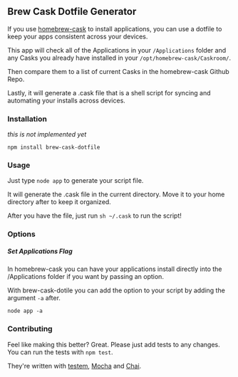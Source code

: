 ## Brew Cask Dotfile Generator

If you use [homebrew-cask](https://github.com/phinze/homebrew-cask)
to install applications, you can use a dotfile to keep your apps
consistent across your devices.

This app will check all of the Applications in your `/Applications`
folder and any Casks you already have installed in your
`/opt/homebrew-cask/Caskroom/`.

Then compare them to a list of current Casks in the homebrew-cask
Github Repo.

Lastly, it will generate a .cask file that is a shell script for
syncing and automating your installs across devices.


### Installation

*this is not implemented yet*

```npm install brew-cask-dotfile```


### Usage

Just type `node app` to generate your script file.

It will generate the .cask file in the current directory.  Move it to
your home directory after to keep it organized.

After you have the file, just run `sh ~/.cask` to run the script!


### Options

##### Set Applications Flag

In homebrew-cask you can have your applications install directly into
the /Applications folder if you want by passing an option.

With brew-cask-dotile you can add the option to your script by adding
the argument `-a` after.

```node app -a```


### Contributing

Feel like making this better?  Great.  Please just add tests to any changes.
You can run the tests with `npm test`.

They're written with [testem](https://github.com/airportyh/testem),
[Mocha](http://visionmedia.github.io/mocha/) and [Chai](http://chaijs.com/).

